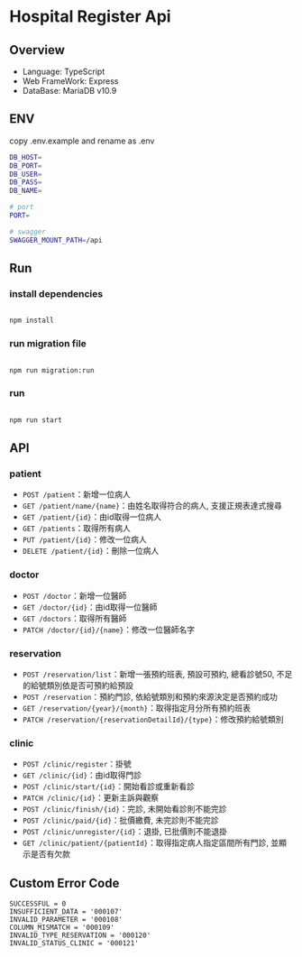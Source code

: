# Hospital Register Api

## Overview

- Language: TypeScript
- Web FrameWork: Express
- DataBase: MariaDB v10.9

## ENV

copy .env.example and rename as .env

```bash
DB_HOST=
DB_PORT=
DB_USER=
DB_PASS=
DB_NAME=

# port 
PORT=

# swagger
SWAGGER_MOUNT_PATH=/api

```

## Run

### install dependencies

```bash

npm install

```

### run migration file

```bash

npm run migration:run

```

### run

```bash

npm run start

```

## API

### patient

- `POST /patient`：新增一位病人
- `GET /patient/name/{name}`：由姓名取得符合的病人, 支援正規表達式搜尋
- `GET /patient/{id}`：由id取得一位病人
- `GET /patients`：取得所有病人
- `PUT /patient/{id}`：修改一位病人
- `DELETE /patient/{id}`：刪除一位病人

### doctor

- `POST /doctor`：新增一位醫師
- `GET /doctor/{id}`：由id取得一位醫師
- `GET /doctors`：取得所有醫師
- `PATCH /doctor/{id}/{name}`：修改一位醫師名字

### reservation

- `POST /reservation/list`：新增一張預約班表, 預設可預約, 總看診號50, 不足的給號類別依是否可預約給預設
- `POST /reservation`：預約門診, 依給號類別和預約來源決定是否預約成功
- `GET /reservation/{year}/{month}`：取得指定月分所有預約班表
- `PATCH /reservation/{reservationDetailId}/{type}`：修改預約給號類別

### clinic

- `POST /clinic/register`：掛號
- `GET /clinic/{id}`：由id取得門診
- `POST /clinic/start/{id}`：開始看診或重新看診
- `PATCH /clinic/{id}`：更新主訴與觀察
- `POST /clinic/finish/{id}`：完診, 未開始看診則不能完診
- `POST /clinic/paid/{id}`：批價繳費, 未完診則不能完診
- `POST /clinic/unregister/{id}`：退掛, 已批價則不能退掛
- `GET /clinic/patient/{patientId}`：取得指定病人指定區間所有門診, 並顯示是否有欠款

## Custom Error Code

```
SUCCESSFUL = 0
INSUFFICIENT_DATA = '000107'
INVALID_PARAMETER = '000108'
COLUMN_MISMATCH = '000109'
INVALID_TYPE_RESERVATION = '000120'
INVALID_STATUS_CLINIC = '000121'
```